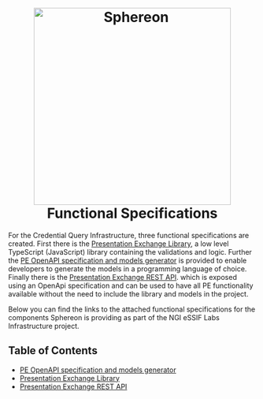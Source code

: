 <h1 align="center">
  <br>
  <a href="https://www.sphereon.com"><img src="https://sphereon.com/content/themes/sphereon/assets/img/logo.svg" alt="Sphereon" width="400"></a>
  <br> Functional Specifications
  <br>
</h1>

For the Credential Query Infrastructure, three functional specifications are created. First there is the [Presentation Exchange Library](./functional_specification_of_pe_library_component.md), a low level TypeScript (JavaScript) library containing the validations and logic. Further the [PE OpenAPI specification and models generator](./functional_specification_of_pe_openapi_spec_and_models_generator_component.md) is provided to enable developers to generate the models in a programming language of choice. Finally there is the [Presentation Exchange REST API](./functional_specification_of_pe_rest_api_component.md). which is exposed using an OpenApi specification and can be used to have all PE functionality available without the need to include the library and models in the project.  

Below you can find the links to the attached functional specifications for the components Sphereon is providing as part of the NGI eSSIF Labs Infrastructure project.

## Table of Contents

* [PE OpenAPI specification and models generator](./functional_specification_of_pe_openapi_spec_and_models_generator_component.md)
* [Presentation Exchange Library](./functional_specification_of_pe_library_component.md)
* [Presentation Exchange REST API](./functional_specification_of_pe_rest_api_component.md)
